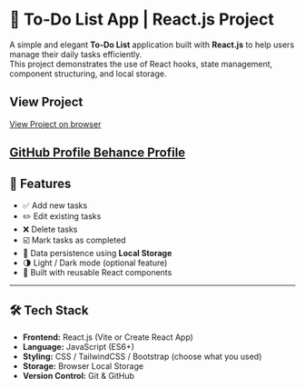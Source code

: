 # 📝 To-Do List App | React.js Project

A simple and elegant **To-Do List** application built with **React.js** to help users manage their daily tasks efficiently.  
This project demonstrates the use of React hooks, state management, component structuring, and local storage.

## View Project ##
<a href="https://vdharmendra.github.io/Static-To-Do-List-App-ReactJs/">View Project on browser</a>

<a href="https://github.com/vdharmendra"> GitHub Profile </a>
<a href="https://www.behance.net/dhirukumar">Behance Profile</a>
---

## 🚀 Features

- ✅ Add new tasks  
- ✏️ Edit existing tasks  
- ❌ Delete tasks  
- ☑️ Mark tasks as completed  
- 💾 Data persistence using **Local Storage**  
- 🌗 Light / Dark mode (optional feature)  
- 🧩 Built with reusable React components

---

## 🛠️ Tech Stack

- **Frontend:** React.js (Vite or Create React App)
- **Language:** JavaScript (ES6+)
- **Styling:** CSS / TailwindCSS / Bootstrap (choose what you used)
- **Storage:** Browser Local Storage
- **Version Control:** Git & GitHub

